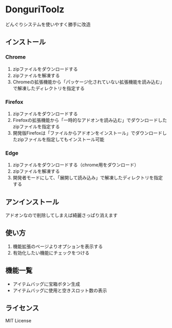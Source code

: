 # DonguriToolz
どんぐりシステムを使いやすく勝手に改造

## インストール

### Chrome
1. zipファイルをダウンロードする
2. zipファイルを解凍する
3. Chromeの拡張機能から「パッケージ化されていない拡張機能を読み込む」で解凍したディレクトリを指定する

### Firefox
1. zipファイルをダウンロードする
2. Firefoxの拡張機能から「一時的なアドオンを読み込む」でダウンロードしたzipファイルを指定する
3. 開発版Firefoxは「ファイルからアドオンをインストール」でダウンロードしたzipファイルを指定してもインストール可能

### Edge
1. zipファイルをダウンロードする（chrome用をダウンロード）
2. zipファイルを解凍する
3. 開発者モードにして、「展開して読み込み」で解凍したディレクトリを指定する

## アンインストール
アドオンなので削除してしまえば綺麗さっぱり消えます

## 使い方
1. 機能拡張のページよりオプションを表示する
2. 有効化したい機能にチェックをつける

## 機能一覧
- アイテムバッグに宝箱ボタン生成
- アイテムバッグに使用と空きスロット数の表示

## ライセンス
MIT License

